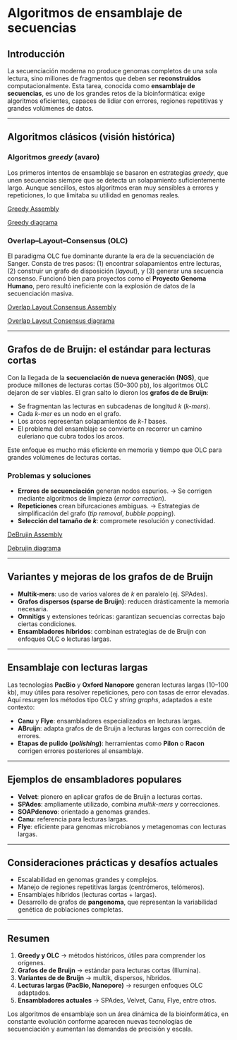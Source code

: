 # Algoritmos de ensamblaje de secuencias

## Introducción
La secuenciación moderna no produce genomas completos de una sola lectura, sino millones de fragmentos que deben ser **reconstruidos** computacionalmente. Esta tarea, conocida como **ensamblaje de secuencias**, es uno de los grandes retos de la bioinformática: exige algoritmos eficientes, capaces de lidiar con errores, regiones repetitivas y grandes volúmenes de datos.

---

## Algoritmos clásicos (visión histórica)

### Algoritmos *greedy* (avaro)
Los primeros intentos de ensamblaje se basaron en estrategias *greedy*, que unen secuencias siempre que se detecta un solapamiento suficientemente largo. Aunque sencillos, estos algoritmos eran muy sensibles a errores y repeticiones, lo que limitaba su utilidad en genomas reales.

[Greedy Assembly](greedy_assembly.py)

[Greedy diagrama](olc_walkthrough.md)


### Overlap–Layout–Consensus (OLC)
El paradigma OLC fue dominante durante la era de la secuenciación de Sanger. Consta de tres pasos: (1) encontrar solapamientos entre lecturas, (2) construir un grafo de disposición (*layout*), y (3) generar una secuencia consenso. Funcionó bien para proyectos como el **Proyecto Genoma Humano**, pero resultó ineficiente con la explosión de datos de la secuenciación masiva.

[Overlap Layout Consensus Assembly](olc_assembly.py)

[Overlap Layout Consensus diagrama](olc_walkthrough.md)

---

## Grafos de de Bruijn: el estándar para lecturas cortas

Con la llegada de la **secuenciación de nueva generación (NGS)**, que produce millones de lecturas cortas (50–300 pb), los algoritmos OLC dejaron de ser viables. El gran salto lo dieron los **grafos de de Bruijn**:

- Se fragmentan las lecturas en subcadenas de longitud *k* (*k-mers*).
- Cada *k-mer* es un nodo en el grafo.
- Los arcos representan solapamientos de *k-1* bases.
- El problema del ensamblaje se convierte en recorrer un camino euleriano que cubra todos los arcos.

Este enfoque es mucho más eficiente en memoria y tiempo que OLC para grandes volúmenes de lecturas cortas.

### Problemas y soluciones
- **Errores de secuenciación** generan nodos espurios. → Se corrigen mediante algoritmos de limpieza (*error correction*).
- **Repeticiones** crean bifurcaciones ambiguas. → Estrategias de simplificación del grafo (*tip removal*, *bubble popping*).
- **Selección del tamaño de *k***: compromete resolución y conectividad.

[DeBrujin Assembly](debruijn_assembly.py)

[Debrujin diagrama](debruijn_walkthrough.md)

---

## Variantes y mejoras de los grafos de de Bruijn

- **Multik-mers**: uso de varios valores de *k* en paralelo (ej. SPAdes).
- **Grafos dispersos (sparse de Bruijn)**: reducen drásticamente la memoria necesaria.
- **Omnitigs** y extensiones teóricas: garantizan secuencias correctas bajo ciertas condiciones.
- **Ensambladores híbridos**: combinan estrategias de de Bruijn con enfoques OLC o lecturas largas.

---

## Ensamblaje con lecturas largas

Las tecnologías **PacBio** y **Oxford Nanopore** generan lecturas largas (10–100 kb), muy útiles para resolver repeticiones, pero con tasas de error elevadas. Aquí resurgen los métodos tipo OLC y *string graphs*, adaptados a este contexto:

- **Canu** y **Flye**: ensambladores especializados en lecturas largas.
- **ABruijn**: adapta grafos de de Bruijn a lecturas largas con corrección de errores.
- **Etapas de pulido (*polishing*)**: herramientas como **Pilon** o **Racon** corrigen errores posteriores al ensamblaje.

---

## Ejemplos de ensambladores populares
- **Velvet**: pionero en aplicar grafos de de Bruijn a lecturas cortas.
- **SPAdes**: ampliamente utilizado, combina *multik-mers* y correcciones.
- **SOAPdenovo**: orientado a genomas grandes.
- **Canu**: referencia para lecturas largas.
- **Flye**: eficiente para genomas microbianos y metagenomas con lecturas largas.

---

## Consideraciones prácticas y desafíos actuales
- Escalabilidad en genomas grandes y complejos.
- Manejo de regiones repetitivas largas (centrómeros, telómeros).
- Ensamblajes híbridos (lecturas cortas + largas).
- Desarrollo de grafos de **pangenoma**, que representan la variabilidad genética de poblaciones completas.

---

## Resumen
1. **Greedy y OLC** → métodos históricos, útiles para comprender los orígenes.
2. **Grafos de de Bruijn** → estándar para lecturas cortas (Illumina).
3. **Variantes de de Bruijn** → multik, dispersos, híbridos.
4. **Lecturas largas (PacBio, Nanopore)** → resurgen enfoques OLC adaptados.
5. **Ensambladores actuales** → SPAdes, Velvet, Canu, Flye, entre otros.

Los algoritmos de ensamblaje son un área dinámica de la bioinformática, en constante evolución conforme aparecen nuevas tecnologías de secuenciación y aumentan las demandas de precisión y escala.
